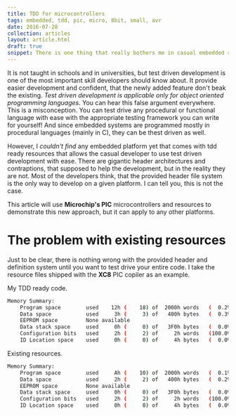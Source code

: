 ```yaml
---
title: TDD for microcontrollers
tags: embedded, tdd, pic, micro, 8bit, small, avr
date: 2016-07-28
collection: articles
layout: article.html
draft: true
snippet: There is one thing that really bothers me in casual embedded software development. That is the lack of unit testing and the test driven development workflow. 
---
```


It is not taught in schools and in universities, but test driven development is one of the most important skill developers should know about. It provide easier development and confident, that the newly added feature don't beak the existing. _Test driven development is applicable only for object oriented programming languages._ You can hear this false argument everywhere. This is a misconception. You can test drive any procedural or functional language with ease with the appropriate testing framework you can write for yourself! And since embedded systems are programmed mostly in procedural languages (mainly in C), they can be thest driven as well.

However, I _couldn't find_ any embedded platform yet that comes with tdd ready resources that allows the casual developer to use test driven development with ease. There are gigantic header architectures and contraptions, that supposed to help the development, but in the reality they are not. Most of the developers think, that the provided header file system is the only way to develop on a given platform. I can tell you, this is not the case.

This article will use __Microchip's PIC__ microcontrollers and resources to demonstrate this new approach, but it can apply to any other platforms.

# The problem with existing resources

Just to be clear, there is nothing wrong with the provided header and definition system until you want to test drive your entire code. I take the resource files shipped with the __XC8__ PIC copiler as an example.




My TDD ready code.

``` bash
Memory Summary:
    Program space        used    12h (    18) of  2000h words   (  0.2%)
    Data space           used     3h (     3) of   400h bytes   (  0.3%)
    EEPROM space         None available
    Data stack space     used     0h (     0) of   3F0h bytes   (  0.0%)
    Configuration bits   used     2h (     2) of     2h words   (100.0%)
    ID Location space    used     0h (     0) of     4h bytes   (  0.0%)
```

Existing resources.

``` bash
Memory Summary:
    Program space        used     Ah (    10) of  2000h words   (  0.1%)
    Data space           used     2h (     2) of   400h bytes   (  0.2%)
    EEPROM space         None available
    Data stack space     used     0h (     0) of   3F0h bytes   (  0.0%)
    Configuration bits   used     2h (     2) of     2h words   (100.0%)
    ID Location space    used     0h (     0) of     4h bytes   (  0.0%)
```

